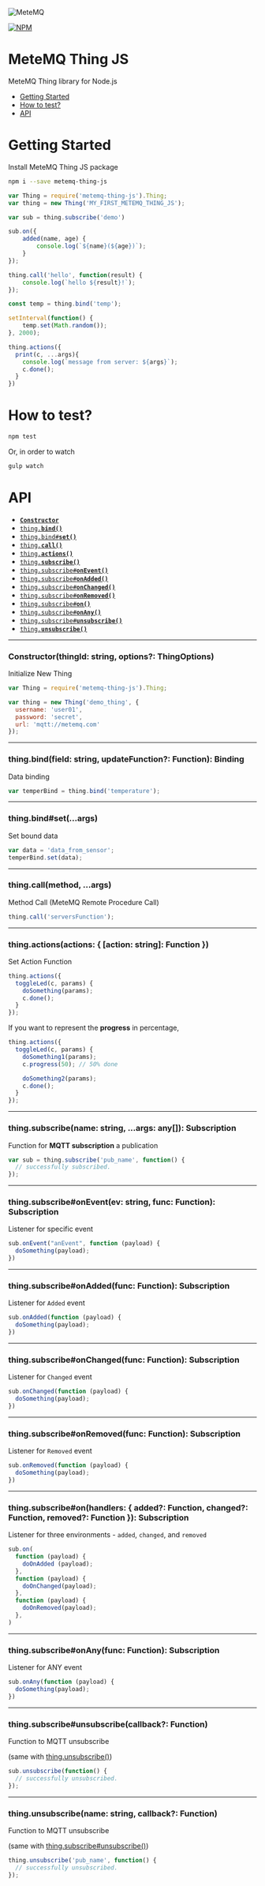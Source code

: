 ![MeteMQ](https://raw.githubusercontent.com/metemq/metemq-thing-js/master/METEMQ.png)

[![NPM](https://nodei.co/npm/metemq-thing-js.png)](https://nodei.co/npm/metemq-thing-js/)

# MeteMQ Thing JS
MeteMQ Thing library for Node.js

* [Getting Started](#getting_started)
* [How to test?](#how_to_test)
* [API](#api)

<a name="getting_started"></a>
# Getting Started

Install MeteMQ Thing JS package

```bash
npm i --save metemq-thing-js
```

```js
var Thing = require('metemq-thing-js').Thing;
var thing = new Thing('MY_FIRST_METEMQ_THING_JS');

var sub = thing.subscribe('demo')

sub.on({
    added(name, age) {
        console.log(`${name}(${age})`);
    }
});

thing.call('hello', function(result) {
    console.log(`hello ${result}!`);
});

const temp = thing.bind('temp');

setInterval(function() {
    temp.set(Math.random());
}, 2000);

thing.actions({
  print(c, ...args){
    console.log(`message from server: ${args}`);
    c.done();
  }
})
```

<a name="how_to_test"></a>
# How to test?

```bash
npm test
```

Or, in order to watch

```bash
gulp watch
```


<a name="api"></a>
# API

  * <a href="#constructor"><code><b>Constructor</b></code></a>
  * <a href="#bind"><code>thing.<b>bind()</b></code></a>
  * <a href="#bind_set"><code>thing.bind#<b>set()</b></code></a>
  * <a href="#call"><code>thing.<b>call()</b></code></a>
  * <a href="#actions"><code>thing.<b>actions()</b></code></a>
  * <a href="#subscribe"><code>thing.<b>subscribe()</b></code></a>
  * <a href="#subscribe_onevent"><code>thing.subscribe#<b>onEvent()</b></code></a>
  * <a href="#subscribe_onadded"><code>thing.subscribe#<b>onAdded()</b></code></a>
  * <a href="#subscribe_onchanged"><code>thing.subscribe#<b>onChanged()</b></code></a>
  * <a href="#subscribe_onremoved"><code>thing.subscribe#<b>onRemoved()</b></code></a>
  * <a href="#subscribe_on"><code>thing.subscribe#<b>on()</b></code></a>
  * <a href="#subscribe_onany"><code>thing.subscribe#<b>onAny()</b></code></a>
  * <a href="#subscribe_unsubscribe"><code>thing.subscribe#<b>unsubscribe()</b></code></a>
  * <a href="#unsubscribe"><code>thing.<b>unsubscribe()</b></code></a>

-------------------------------------------------------
<a name="constructor"></a>
### Constructor(thingId: string, options?: ThingOptions)

Initialize New Thing

```javascript
var Thing = require('metemq-thing-js').Thing;

var thing = new Thing('demo_thing', {
  username: 'user01',
  password: 'secret',
  url: 'mqtt://metemq.com'
});
```

-------------------------------------------------------
<a name="bind"></a>
### thing.bind(field: string, updateFunction?: Function): Binding

Data binding

```javascript
var temperBind = thing.bind('temperature');
```

-------------------------------------------------------
<a name="bind_set"></a>
### thing.bind#set(...args)

Set bound data

```javascript
var data = 'data_from_sensor';
temperBind.set(data);
```

-------------------------------------------------------
<a name="call"></a>
### thing.call(method, ...args)

Method Call
(MeteMQ Remote Procedure Call)

```javascript
thing.call('serversFunction');
```

-------------------------------------------------------
<a name="actions"></a>
### thing.actions(actions: { [action: string]: Function })

Set Action Function

```javascript
thing.actions({
  toggleLed(c, params) {
    doSomething(params);
    c.done();
  }
});
```

If you want to represent the __progress__ in percentage,

```javascript
thing.actions({
  toggleLed(c, params) {
    doSomething1(params);
    c.progress(50); // 50% done

    doSomething2(params);
    c.done();
  }
});
```

-------------------------------------------------------
<a name="subscribe"></a>
### thing.subscribe(name: string, ...args: any[]): Subscription

Function for __MQTT subscription__ a publication

```javascript
var sub = thing.subscribe('pub_name', function() {
  // successfully subscribed.
});
```

-------------------------------------------------------

<a name="subscribe_onevent"></a>
### thing.subscribe#onEvent(ev: string, func: Function): Subscription

Listener for specific event

```javascript
sub.onEvent("anEvent", function (payload) {
  doSomething(payload);
})
```

-------------------------------------------------------

<a name="subscribe_onadded"></a>
### thing.subscribe#onAdded(func: Function): Subscription

Listener for `Added` event

```javascript
sub.onAdded(function (payload) {
  doSomething(payload);
})
```

-------------------------------------------------------

<a name="subscribe_onchanged"></a>
### thing.subscribe#onChanged(func: Function): Subscription

Listener for `Changed` event

```javascript
sub.onChanged(function (payload) {
  doSomething(payload);
})
```

-------------------------------------------------------

<a name="subscribe_onremoved"></a>
### thing.subscribe#onRemoved(func: Function): Subscription

Listener for `Removed` event

```javascript
sub.onRemoved(function (payload) {
  doSomething(payload);
})
```

-------------------------------------------------------

<a name="subscribe_on"></a>
### thing.subscribe#on(handlers: { added?: Function, changed?: Function, removed?: Function }): Subscription

Listener for three environments - `added`, `changed`, and `removed`

```javascript
sub.on(
  function (payload) {
    doOnAdded (payload);
  },
  function (payload) {
    doOnChanged(payload);
  },
  function (payload) {
    doOnRemoved(payload);
  },
)
```

-------------------------------------------------------

<a name="subscribe_onany"></a>
### thing.subscribe#onAny(func: Function): Subscription

Listener for ANY event

```javascript
sub.onAny(function (payload) {
  doSomething(payload);
})
```

-------------------------------------------------------
<a name="subscribe_unsubscribe"></a>
### thing.subscribe#unsubscribe(callback?: Function)

Function to MQTT unsubscribe

(same with [thing.unsubscribe()](#unsubscribe))

```javascript
sub.unsubscribe(function() {
  // successfully unsubscribed.
});
```

-------------------------------------------------------
<a name="unsubscribe"></a>
### thing.unsubscribe(name: string, callback?: Function)

Function to MQTT unsubscribe

(same with [thing.subscribe#unsubscribe()](#subscribe_unsubscribe))

```javascript
thing.unsubscribe('pub_name', function() {
  // successfully unsubscribed.
});
```
